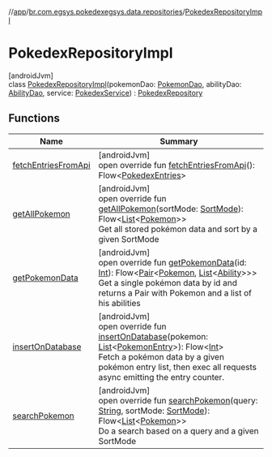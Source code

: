 //[app](../../../index.md)/[br.com.egsys.pokedexegsys.data.repositories](../index.md)/[PokedexRepositoryImpl](index.md)

# PokedexRepositoryImpl

[androidJvm]\
class [PokedexRepositoryImpl](index.md)(pokemonDao: [PokemonDao](../../br.com.egsys.pokedexegsys.data.datasource.dao/-pokemon-dao/index.md), abilityDao: [AbilityDao](../../br.com.egsys.pokedexegsys.data.datasource.dao/-ability-dao/index.md), service: [PokedexService](../../br.com.egsys.pokedexegsys.data.datasource.service/-pokedex-service/index.md)) : [PokedexRepository](../-pokedex-repository/index.md)

## Functions

| Name | Summary |
|---|---|
| [fetchEntriesFromApi](fetch-entries-from-api.md) | [androidJvm]<br>open override fun [fetchEntriesFromApi](fetch-entries-from-api.md)(): Flow&lt;[PokedexEntries](../../br.com.egsys.pokedexegsys.data.model.network/-pokedex-entries/index.md)&gt; |
| [getAllPokemon](get-all-pokemon.md) | [androidJvm]<br>open override fun [getAllPokemon](get-all-pokemon.md)(sortMode: [SortMode](../../br.com.egsys.pokedexegsys.data.model/-sort-mode/index.md)): Flow&lt;[List](https://kotlinlang.org/api/latest/jvm/stdlib/kotlin.collections/-list/index.html)&lt;[Pokemon](../../br.com.egsys.pokedexegsys.data.model.storage/-pokemon/index.md)&gt;&gt;<br>Get all stored pokémon data and sort by a given SortMode |
| [getPokemonData](get-pokemon-data.md) | [androidJvm]<br>open override fun [getPokemonData](get-pokemon-data.md)(id: [Int](https://kotlinlang.org/api/latest/jvm/stdlib/kotlin/-int/index.html)): Flow&lt;[Pair](https://kotlinlang.org/api/latest/jvm/stdlib/kotlin/-pair/index.html)&lt;[Pokemon](../../br.com.egsys.pokedexegsys.data.model.storage/-pokemon/index.md), [List](https://kotlinlang.org/api/latest/jvm/stdlib/kotlin.collections/-list/index.html)&lt;[Ability](../../br.com.egsys.pokedexegsys.data.model.storage/-ability/index.md)&gt;&gt;&gt;<br>Get a single pokémon data by id and returns a Pair with Pokemon and a list of his abilities |
| [insertOnDatabase](insert-on-database.md) | [androidJvm]<br>open override fun [insertOnDatabase](insert-on-database.md)(pokemon: [List](https://kotlinlang.org/api/latest/jvm/stdlib/kotlin.collections/-list/index.html)&lt;[PokemonEntry](../../br.com.egsys.pokedexegsys.data.model.network/-pokemon-entry/index.md)&gt;): Flow&lt;[Int](https://kotlinlang.org/api/latest/jvm/stdlib/kotlin/-int/index.html)&gt;<br>Fetch a pokémon data by a given pokémon entry list, then exec all requests async emitting the entry counter. |
| [searchPokemon](search-pokemon.md) | [androidJvm]<br>open override fun [searchPokemon](search-pokemon.md)(query: [String](https://kotlinlang.org/api/latest/jvm/stdlib/kotlin/-string/index.html), sortMode: [SortMode](../../br.com.egsys.pokedexegsys.data.model/-sort-mode/index.md)): Flow&lt;[List](https://kotlinlang.org/api/latest/jvm/stdlib/kotlin.collections/-list/index.html)&lt;[Pokemon](../../br.com.egsys.pokedexegsys.data.model.storage/-pokemon/index.md)&gt;&gt;<br>Do a search based on a query and a given SortMode |
